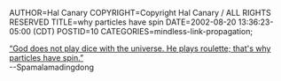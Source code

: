AUTHOR=Hal Canary
COPYRIGHT=Copyright Hal Canary / ALL RIGHTS RESERVED
TITLE=why particles have spin
DATE=2002-08-20 13:36:23-05:00 (CDT)
POSTID=10
CATEGORIES=mindless-link-propagation;

[“God does not play dice with the universe. He plays roulette; that's why particles have spin.”](http://neilgaming.no-ip.com/stuff/quotes.txt)  
\--Spamalamadingdong
